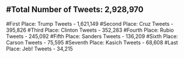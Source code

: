 #Total Number of Tweets: 2,928,970 
---
#First Place: Trump Tweets - 1,621,149
#Second Place: Cruz Tweets - 395,826
#Third Place: Clinton Tweets - 352,283
#Fourth Place: Rubio Tweets - 245,092
#Fifth Place: Sanders Tweets - 136,209
#Sixth Place: Carson Tweets - 75,595
#Seventh Place: Kasich Tweets - 68,608
#Last Place: Jeb! Tweets - 34,215
